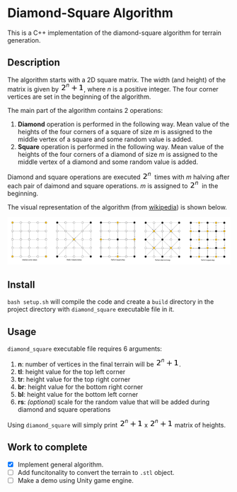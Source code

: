 # Diamond-Square Algorithm

This is a C++ implementation of the diamond-square algorithm for terrain generation.

## Description

The algorithm starts with a 2D square matrix. The width (and height) of the matrix is given by ![2^n + 1](imgs/2_pow_n_plus_1.png), where $n$ is a positive integer. The four corner vertices are set in the beginning of the algorithm. 

The main part of the algorithm contains 2 operations:
1. **Diamond** operation is performed in the following way. Mean value of the heights of the four corners of a square of size $m$ is assigned to the middle vertex of a square and some random value is added.
2. **Square** operation is performed in the following way. Mean value of the heights of the four corners of a diamond of size $m$ is assigned to the middle vertex of a diamond and some random value is added.

Diamond and square operations are executed ![2^n](imgs/2_pow_n.png) times with $m$ halving after each pair of daimond and square operations. $m$ is assigned to ![2^n](imgs/2_pow_n.png) in the beginning.

The visual representation of the algorithm (from [wikipedia](https://en.wikipedia.org/wiki/Diamond-square_algorithm)) is shown below.

![Visual representation of the algorithm](imgs/diamond_square.png)

## Install

`bash setup.sh` will compile the code and create a `build` directory in the project directory with `diamond_square` executable file in it. 

## Usage

`diamond_square` executable file requires 6 arguments:
1. **n**: number of vertices in the final terrain will be ![2^n + 1](imgs/2_pow_n_plus_1.png).
2. **tl**: height value for the top left corner
3. **tr**: height value for the top right corner
4. **br**: height value for the bottom right corner
5. **bl**: height value for the bottom left corner
6. **rs**: *(optional)* scale for the random value that will be added during diamond and square operations

Using `diamond_square` will simply print ![2^n + 1](imgs/2_pow_n_plus_1.png) x ![2^n + 1](imgs/2_pow_n_plus_1.png) matrix of heights. 

## Work to complete

- [x] Implement general algorithm.
- [ ] Add funcitonality to convert the terrain to `.stl` object.
- [ ] Make a demo using Unity game engine.